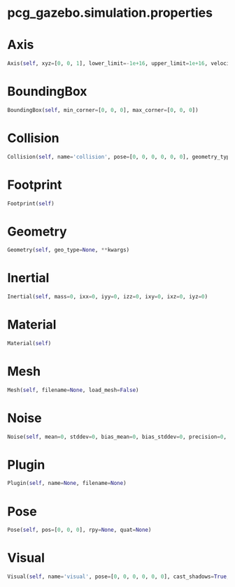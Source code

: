 # pcg_gazebo.simulation.properties

# Axis
```python
Axis(self, xyz=[0, 0, 1], lower_limit=-1e+16, upper_limit=1e+16, velocity_limit=0, effort_limit=0, damping=0, friction=0, spring_reference=0, spring_stiffness=0)
```

# BoundingBox
```python
BoundingBox(self, min_corner=[0, 0, 0], max_corner=[0, 0, 0])
```

# Collision
```python
Collision(self, name='collision', pose=[0, 0, 0, 0, 0, 0], geometry_type=None, geometry_args=None, mu=1.0, mu2=1.0, slip1=0, slip2=0, rolling_friction=1, fdir1=[0, 0, 0], max_contacts=10, soft_cfm=0, soft_erp=0.2, kp=1000000000000.0, kd=1, max_vel=0.01, min_depth=0, split_impulse=1, split_impulse_penetration_threshold=-0.01, enable_friction=False, enable_bounce=False, enable_contact=False)
```

# Footprint
```python
Footprint(self)
```

# Geometry
```python
Geometry(self, geo_type=None, **kwargs)
```

# Inertial
```python
Inertial(self, mass=0, ixx=0, iyy=0, izz=0, ixy=0, ixz=0, iyz=0)
```

# Material
```python
Material(self)
```

# Mesh
```python
Mesh(self, filename=None, load_mesh=False)
```

# Noise
```python
Noise(self, mean=0, stddev=0, bias_mean=0, bias_stddev=0, precision=0, type='none')
```

# Plugin
```python
Plugin(self, name=None, filename=None)
```

# Pose
```python
Pose(self, pos=[0, 0, 0], rpy=None, quat=None)
```

# Visual
```python
Visual(self, name='visual', pose=[0, 0, 0, 0, 0, 0], cast_shadows=True, transparency=0, geometry_type=None, geometry_args=None)
```

